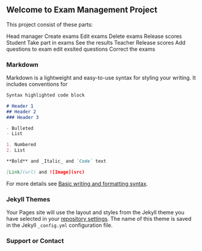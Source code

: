 ## Welcome to Exam Management Project

This project consist of these parts:

Head manager
Create exams
Edit exams
Delete exams
Release scores
Student
Take part in exams
See the results
Teacher
Release scores
Add questions to exam
edit exsited questions
Correct the exams

### Markdown

Markdown is a lightweight and easy-to-use syntax for styling your writing. It includes conventions for

```markdown
Syntax highlighted code block

# Header 1
## Header 2
### Header 3

- Bulleted
- List

1. Numbered
2. List

**Bold** and _Italic_ and `Code` text

[Link](url) and ![Image](src)
```

For more details see [Basic writing and formatting syntax](https://docs.github.com/en/github/writing-on-github/getting-started-with-writing-and-formatting-on-github/basic-writing-and-formatting-syntax).

### Jekyll Themes

Your Pages site will use the layout and styles from the Jekyll theme you have selected in your [repository settings](https://github.com/armanhm/Exam-Management/settings/pages). The name of this theme is saved in the Jekyll `_config.yml` configuration file.

### Support or Contact

